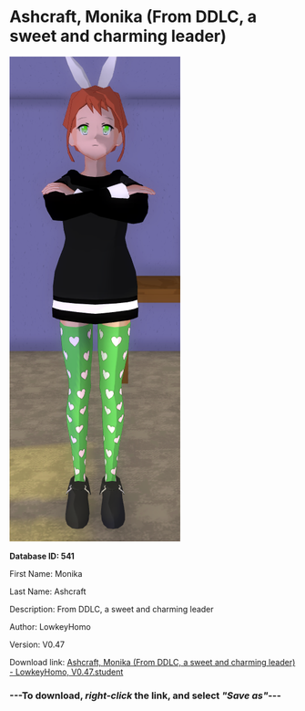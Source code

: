 # Ashcraft, Monika (From DDLC, a sweet and charming leader)

<img src="https://raw.githubusercontent.com/Arbiter1223/Daigaku-Gurashi-Custom-Students/master/Students/Files/Ashcraft%2C%20Monika%20(From%20DDLC%2C%20a%20sweet%20and%20charming%20leader).png" title="Ashcraft, Monika (From DDLC, a sweet and charming leader) - LowkeyHomo, V0.47">

**Database ID: 541**

First Name: Monika

Last Name: Ashcraft

Description: From DDLC, a sweet and charming leader

Author: LowkeyHomo

Version: V0.47

Download link: <a href="https://raw.githubusercontent.com/Arbiter1223/Daigaku-Gurashi-Custom-Students/master/Students/Files/Ashcraft%2C%20Monika%20(From%20DDLC%2C%20a%20sweet%20and%20charming%20leader)%20-%20LowkeyHomo%2C%20V0.47.student">Ashcraft, Monika (From DDLC, a sweet and charming leader) - LowkeyHomo, V0.47.student</a>

### ---**To download, _right-click_ the link, and select _"Save as"_**---
